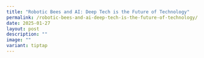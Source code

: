 ```yaml
---
title: "Robotic Bees and AI: Deep Tech is the Future of Technology"
permalink: /robotic-bees-and-ai-deep-tech-is-the-future-of-technology/
date: 2025-01-27
layout: post
description: ""
image: ""
variant: tiptap
---
```

